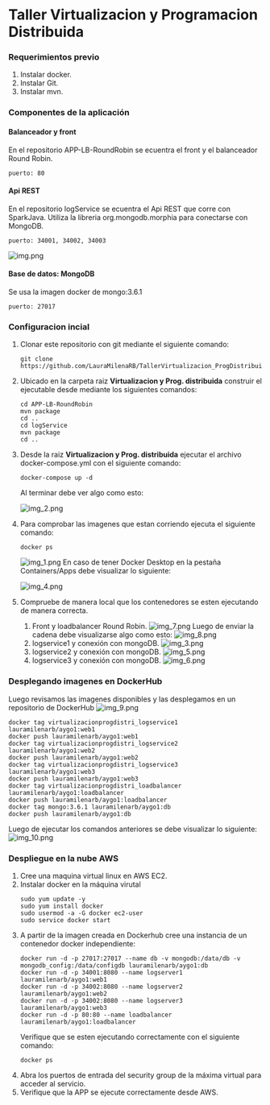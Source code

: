 # Taller Virtualizacion y Programacion Distribuida


### Requerimientos previo
1. Instalar docker.
2. Instalar Git.
3. Instalar mvn.

### Componentes de la aplicación
#### Balanceador y front
En el repositorio APP-LB-RoundRobin se ecuentra el front y el balanceador Round Robin.
```
puerto: 80
```
#### Api REST
En el repositorio logService se ecuentra el Api REST que corre con SparkJava.
Utiliza la libreria org.mongodb.morphia para conectarse con MongoDB.
```
puerto: 34001, 34002, 34003
```
![img.png](imagenes/img.png)
#### Base de datos: MongoDB
Se usa la imagen docker de mongo:3.6.1
```
puerto: 27017
```

### Configuracion incial
1. Clonar este repositorio con git mediante el siguiente comando:
    ```
    git clone https://github.com/LauraMilenaRB/TallerVirtualizacion_ProgDistribuida.git
    ```
2. Ubicado en la carpeta raiz **Virtualizacion y Prog. distribuida** construir el ejecutable desde mediante los siguientes comandos:
    ```
    cd APP-LB-RoundRobin
    mvn package
    cd ..
    cd logService
    mvn package
    cd ..
    ```
3. Desde la raiz **Virtualizacion y Prog. distribuida** ejecutar el archivo docker-compose.yml con el siguiente comando:
    ```
    docker-compose up -d 
    ```
    Al terminar debe ver algo como esto:

    ![img_2.png](imagenes/img_2.png)
4. Para comprobar las imagenes que estan corriendo ejecuta el siguiente comando:
    ```
    docker ps
    ```
    ![img_1.png](imagenes/img_1.png)
    En caso de tener Docker Desktop en la pestaña Containers/Apps debe visualizar lo siguiente:
    
    ![img_4.png](imagenes/img_4.png)
5. Compruebe de manera local que los contenedores se esten ejecutando de manera correcta.
   1. Front y loadbalancer Round Robin.
      ![img_7.png](imagenes/img_7.png)
      Luego de enviar la cadena debe visualizarse algo como esto: 
      ![img_8.png](imagenes/img_8.png)
   2. logservice1 y conexión con mongoDB.
      ![img_3.png](imagenes/img_3.png)
   3. logservice2 y conexión con mongoDB.
      ![img_5.png](imagenes/img_5.png)
   4. logservice3 y conexión con mongoDB.
      ![img_6.png](imagenes/img_6.png)
   
### Desplegando imagenes en DockerHub

Luego revisamos las imagenes disponibles y las desplegamos en un repositorio de DockerHub
   ![img_9.png](imagenes/img_9.png)
   ```
   docker tag virtualizacionprogdistri_logservice1 lauramilenarb/aygo1:web1
   docker push lauramilenarb/aygo1:web1
   docker tag virtualizacionprogdistri_logservice2 lauramilenarb/aygo1:web2
   docker push lauramilenarb/aygo1:web2
   docker tag virtualizacionprogdistri_logservice3 lauramilenarb/aygo1:web3
   docker push lauramilenarb/aygo1:web3
   docker tag virtualizacionprogdistri_loadbalancer lauramilenarb/aygo1:loadbalancer
   docker push lauramilenarb/aygo1:loadbalancer
   docker tag mongo:3.6.1 lauramilenarb/aygo1:db
   docker push lauramilenarb/aygo1:db
   ```
Luego de ejecutar los comandos anteriores se debe visualizar lo siguiente:
![img_10.png](imagenes/img_10.png)
### Despliegue en la nube AWS
1. Cree una maquina virtual linux en AWS EC2.
2. Instalar docker en la máquina virutal
   ```
   sudo yum update -y
   sudo yum install docker
   sudo usermod -a -G docker ec2-user
   sudo service docker start
   ```
3. A partir de la imagen creada en Dockerhub cree una instancia de un contenedor docker independiente:
   ```
   docker run -d -p 27017:27017 --name db -v mongodb:/data/db -v mongodb_config:/data/configdb lauramilenarb/aygo1:db
   docker run -d -p 34001:8080 --name logserver1 lauramilenarb/aygo1:web1
   docker run -d -p 34002:8080 --name logserver2 lauramilenarb/aygo1:web2
   docker run -d -p 34002:8080 --name logserver3 lauramilenarb/aygo1:web3
   docker run -d -p 80:80 --name loadbalancer lauramilenarb/aygo1:loadbalancer
   ```
   Verifique que se esten ejecutando correctamente con el siguiente comando:
   ```
   docker ps
   ```
4. Abra los puertos de entrada del security group de la máxima virtual para acceder al servicio.
5. Verifique que la APP se ejecute correctamente desde AWS.
   